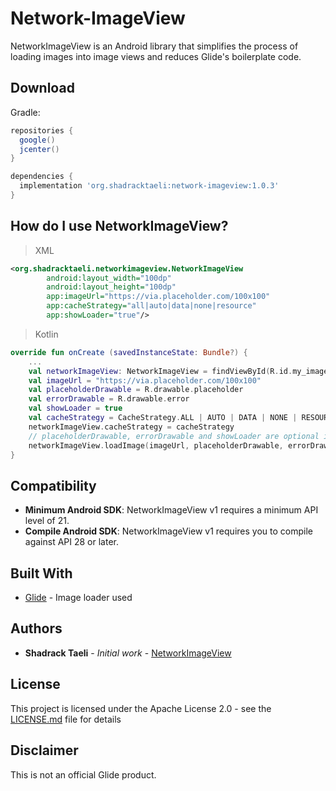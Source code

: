 # Network-ImageView

NetworkImageView is an Android library that simplifies the process of loading images into image views and reduces Glide's boilerplate code.

## Download

Gradle:

```gradle
repositories {
  google()
  jcenter()
}

dependencies {
  implementation 'org.shadracktaeli:network-imageview:1.0.3'
}
```

How do I use NetworkImageView?
-------------------

> XML

```xml
<org.shadracktaeli.networkimageview.NetworkImageView
        android:layout_width="100dp"
        android:layout_height="100dp"
        app:imageUrl="https://via.placeholder.com/100x100"
        app:cacheStrategy="all|auto|data|none|resource"
        app:showLoader="true"/>
```

> Kotlin

``` kotlin
override fun onCreate (savedInstanceState: Bundle?) {
    ...
    val networkImageView: NetworkImageView = findViewById(R.id.my_image_view)
    val imageUrl = "https://via.placeholder.com/100x100"
    val placeholderDrawable = R.drawable.placeholder
    val errorDrawable = R.drawable.error
    val showLoader = true
    val cacheStrategy = CacheStrategy.ALL | AUTO | DATA | NONE | RESOURCE
    networkImageView.cacheStrategy = cacheStrategy
    // placeholderDrawable, errorDrawable and showLoader are optional in Kotlin
    networkImageView.loadImage(imageUrl, placeholderDrawable, errorDrawable, showLoader)
}
```

Compatibility
-------------

 * **Minimum Android SDK**: NetworkImageView v1 requires a minimum API level of 21.
 * **Compile Android SDK**: NetworkImageView v1 requires you to compile against API 28 or later.

## Built With

* [Glide](https://bumptech.github.io/glide/) - Image loader used

## Authors

* **Shadrack Taeli** - *Initial work* - [NetworkImageView](https://github.com/shadracktaeli/NetworkImageView)

## License

This project is licensed under the Apache License 2.0 - see the [LICENSE.md](LICENSE.md) file for details

Disclaimer
---------
This is not an official Glide product.
